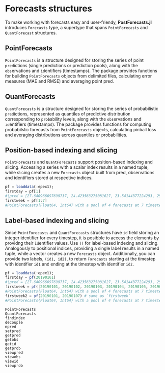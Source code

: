 # Forecasts structures
To make working with forecasts easy and user-friendy, **PostForecasts.jl** introduces `Forecasts` type, a supertype that spans `PointForecasts` and `QuantForecast` structures.

## PointForecasts
`PointForecasts` is a structure designed for storing the series of point `pred`ictions (single predictions or prediction pools), along with the `obs`ervations and `id`entifiers (timestamps). The package provides functions for building `PointForecasts` objects from delimited files, calculating error measures (MAE and RMSE) and averaging point pred.

## QuantForecasts
`QuantForecasts` is a structure designed for storing the series of probabilistic `pred`ictions, represented as quantiles of predictive distribution corresponding to `prob`ability levels, along with the `obs`ervations and `id`entifiers (timestamps). The package provides functions for computing probabilstic forecasts from `PointForecasts` objects, calculating pinball loss and averaging distributions across quantiles or probabilities.

## Position-based indexing and slicing
`PointForecasts` and `QuantForecasts` support position-based indexing and slicing. Accessing a series with a scalar index results in a named tuple, while slicing creates a new `Forecasts` object built from pred, observations and identifiers stored at respective indices.

```julia
pf = loaddata(:epex1);
firstday = pf[1]
#(pred = [27.640966097698737, 24.423563275081627, 23.54144377224293, 25.061033846927558], obs = 10.07, id = 20190101)
firstweek = pf[1:7]
#PointForecasts{Float64, Int64} with a pool of 4 forecasts at 7 timesteps, between 20190101 and 20190107
```

## Label-based indexing and slicing
Since `PointForecasts` and `QuantForecasts` structures have `id` field storing an integer identifier for every timestep, it is posibble to access the elements by providng their `id`entifier values. Use `()` for label-based indexing and slicing. Analogously to positional indices, providing a single label results in a named tuple, while a vector creates a new `Forecasts` object. Additionally, you can provide two labels, `(id1, id2)`, to return `Forecasts` starting at the timestep with identifier `id1` and ending at the timestep with identifier `id2`.

```julia
pf = loaddata(:epex1);
firstday = pf(20190101)
#(pred = [27.640966097698737, 24.423563275081627, 23.54144377224293, 25.061033846927558], obs = 10.07, id = 20190101)
firstweek = pf([20190101, 20190102, 20190103, 20190104, 20190105, 20190106, 20190107])
#PointForecasts{Float64, Int64} with a pool of 4 forecasts at 7 timesteps, between 20190101 and 20190107
firstweek2 = pf(20190101, 20190107) # same as `firstweek`
#PointForecasts{Float64, Int64} with a pool of 4 forecasts at 7 timesteps, between 20190101 and 20190107
```

```@docs
PointForecasts
QuantForecasts
findindex
decouple
npred
setpred
getpred
getobs
getid
getprob
viewpred
viewobs
viewid
viewprob
```

